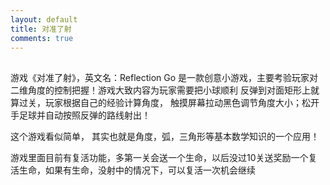 ```yaml
---
layout: default
title: 对准了射
comments: true
---
```


##
  游戏《对准了射》，英文名：Reflection Go  是一款创意小游戏，主要考验玩家对二维角度的控制把握！游戏大致内容为玩家需要把小球顺利
反弹到对面矩形上就算过关，玩家根据自己的经验计算角度， 触摸屏幕拉动黑色调节角度大小；松开手足球并自动按照反弹的路线射出！

这个游戏看似简单， 其实也就是角度，弧，三角形等基本数学知识的一个应用！

游戏里面目前有复活功能，多第一关会送一个生命，以后没过10关送奖励一个复活生命，如果有生命，没射中的情况下，可以复活一次机会继续
